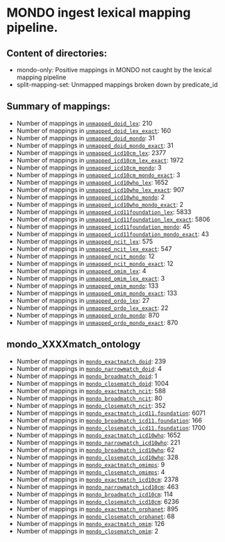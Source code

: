 # MONDO ingest lexical mapping pipeline.
## Content of directories:
* mondo-only: Positive mappings in MONDO not caught by the lexical mapping pipeline
* split-mapping-set: Unmapped mappings broken down by predicate_id
## Summary of mappings:
 * Number of mappings in [`unmapped_doid_lex`](unmapped_doid_lex.tsv): 210
 * Number of mappings in [`unmapped_doid_lex_exact`](unmapped_doid_lex.tsv): 160
 * Number of mappings in [`unmapped_doid_mondo`](mondo-only/unmapped_doid_mondo.tsv): 31
 * Number of mappings in [`unmapped_doid_mondo_exact`](mondo-only/unmapped_doid_mondo.tsv): 31
 * Number of mappings in [`unmapped_icd10cm_lex`](unmapped_icd10cm_lex.tsv): 2377
 * Number of mappings in [`unmapped_icd10cm_lex_exact`](unmapped_icd10cm_lex.tsv): 1972
 * Number of mappings in [`unmapped_icd10cm_mondo`](mondo-only/unmapped_icd10cm_mondo.tsv): 3
 * Number of mappings in [`unmapped_icd10cm_mondo_exact`](mondo-only/unmapped_icd10cm_mondo.tsv): 3
 * Number of mappings in [`unmapped_icd10who_lex`](unmapped_icd10who_lex.tsv): 1652
 * Number of mappings in [`unmapped_icd10who_lex_exact`](unmapped_icd10who_lex.tsv): 907
 * Number of mappings in [`unmapped_icd10who_mondo`](mondo-only/unmapped_icd10who_mondo.tsv): 2
 * Number of mappings in [`unmapped_icd10who_mondo_exact`](mondo-only/unmapped_icd10who_mondo.tsv): 2
 * Number of mappings in [`unmapped_icd11foundation_lex`](unmapped_icd11foundation_lex.tsv): 5833
 * Number of mappings in [`unmapped_icd11foundation_lex_exact`](unmapped_icd11foundation_lex.tsv): 5806
 * Number of mappings in [`unmapped_icd11foundation_mondo`](mondo-only/unmapped_icd11foundation_mondo.tsv): 45
 * Number of mappings in [`unmapped_icd11foundation_mondo_exact`](mondo-only/unmapped_icd11foundation_mondo.tsv): 43
 * Number of mappings in [`unmapped_ncit_lex`](unmapped_ncit_lex.tsv): 575
 * Number of mappings in [`unmapped_ncit_lex_exact`](unmapped_ncit_lex.tsv): 547
 * Number of mappings in [`unmapped_ncit_mondo`](mondo-only/unmapped_ncit_mondo.tsv): 12
 * Number of mappings in [`unmapped_ncit_mondo_exact`](mondo-only/unmapped_ncit_mondo.tsv): 12
 * Number of mappings in [`unmapped_omim_lex`](unmapped_omim_lex.tsv): 4
 * Number of mappings in [`unmapped_omim_lex_exact`](unmapped_omim_lex.tsv): 3
 * Number of mappings in [`unmapped_omim_mondo`](mondo-only/unmapped_omim_mondo.tsv): 133
 * Number of mappings in [`unmapped_omim_mondo_exact`](mondo-only/unmapped_omim_mondo.tsv): 133
 * Number of mappings in [`unmapped_ordo_lex`](unmapped_ordo_lex.tsv): 27
 * Number of mappings in [`unmapped_ordo_lex_exact`](unmapped_ordo_lex.tsv): 22
 * Number of mappings in [`unmapped_ordo_mondo`](mondo-only/unmapped_ordo_mondo.tsv): 870
 * Number of mappings in [`unmapped_ordo_mondo_exact`](mondo-only/unmapped_ordo_mondo.tsv): 870
## mondo_XXXXmatch_ontology
 * Number of mappings in [`mondo_exactmatch_doid`](split-mapping-set/mondo_exactmatch_doid.tsv): 239
 * Number of mappings in [`mondo_narrowmatch_doid`](split-mapping-set/mondo_narrowmatch_doid.tsv): 4
 * Number of mappings in [`mondo_broadmatch_doid`](split-mapping-set/mondo_broadmatch_doid.tsv): 1
 * Number of mappings in [`mondo_closematch_doid`](split-mapping-set/mondo_closematch_doid.tsv): 1004
 * Number of mappings in [`mondo_exactmatch_ncit`](split-mapping-set/mondo_exactmatch_ncit.tsv): 588
 * Number of mappings in [`mondo_broadmatch_ncit`](split-mapping-set/mondo_broadmatch_ncit.tsv): 80
 * Number of mappings in [`mondo_closematch_ncit`](split-mapping-set/mondo_closematch_ncit.tsv): 352
 * Number of mappings in [`mondo_exactmatch_icd11.foundation`](split-mapping-set/mondo_exactmatch_icd11.foundation.tsv): 6071
 * Number of mappings in [`mondo_broadmatch_icd11.foundation`](split-mapping-set/mondo_broadmatch_icd11.foundation.tsv): 166
 * Number of mappings in [`mondo_closematch_icd11.foundation`](split-mapping-set/mondo_closematch_icd11.foundation.tsv): 1700
 * Number of mappings in [`mondo_exactmatch_icd10who`](split-mapping-set/mondo_exactmatch_icd10who.tsv): 1652
 * Number of mappings in [`mondo_narrowmatch_icd10who`](split-mapping-set/mondo_narrowmatch_icd10who.tsv): 221
 * Number of mappings in [`mondo_broadmatch_icd10who`](split-mapping-set/mondo_broadmatch_icd10who.tsv): 62
 * Number of mappings in [`mondo_closematch_icd10who`](split-mapping-set/mondo_closematch_icd10who.tsv): 328
 * Number of mappings in [`mondo_exactmatch_omimps`](split-mapping-set/mondo_exactmatch_omimps.tsv): 9
 * Number of mappings in [`mondo_closematch_omimps`](split-mapping-set/mondo_closematch_omimps.tsv): 4
 * Number of mappings in [`mondo_exactmatch_icd10cm`](split-mapping-set/mondo_exactmatch_icd10cm.tsv): 2378
 * Number of mappings in [`mondo_narrowmatch_icd10cm`](split-mapping-set/mondo_narrowmatch_icd10cm.tsv): 463
 * Number of mappings in [`mondo_broadmatch_icd10cm`](split-mapping-set/mondo_broadmatch_icd10cm.tsv): 114
 * Number of mappings in [`mondo_closematch_icd10cm`](split-mapping-set/mondo_closematch_icd10cm.tsv): 6236
 * Number of mappings in [`mondo_exactmatch_orphanet`](split-mapping-set/mondo_exactmatch_orphanet.tsv): 895
 * Number of mappings in [`mondo_closematch_orphanet`](split-mapping-set/mondo_closematch_orphanet.tsv): 68
 * Number of mappings in [`mondo_exactmatch_omim`](split-mapping-set/mondo_exactmatch_omim.tsv): 126
 * Number of mappings in [`mondo_closematch_omim`](split-mapping-set/mondo_closematch_omim.tsv): 2
